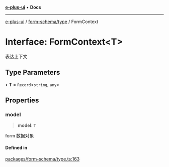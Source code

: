 [**e-plus-ui**](../../../README.md) • **Docs**

***

[e-plus-ui](../../../modules.md) / [form-schema/type](../README.md) / FormContext

# Interface: FormContext\<T\>

表达上下文

## Type Parameters

• **T** = `Record`\<`string`, `any`\>

## Properties

### model

> **model**: `T`

form 数据对象

#### Defined in

[packages/form-schema/type.ts:163](https://github.com/c-eqian/e-plus-ui/blob/9afe3efca84f90347511649ce68bd1a732377c38/packages/form-schema/type.ts#L163)
